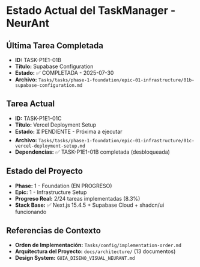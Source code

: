 # Estado Actual del TaskManager - NeurAnt

## Última Tarea Completada
- **ID:** TASK-P1E1-01B
- **Título:** Supabase Configuration
- **Estado:** ✅ COMPLETADA - 2025-07-30
- **Archivo:** `Tasks/tasks/phase-1-foundation/epic-01-infrastructure/01b-supabase-configuration.md`

## Tarea Actual
- **ID:** TASK-P1E1-01C
- **Título:** Vercel Deployment Setup
- **Estado:** ⏳ PENDIENTE - Próxima a ejecutar
- **Archivo:** `Tasks/tasks/phase-1-foundation/epic-01-infrastructure/01c-vercel-deployment-setup.md`
- **Dependencias:** ✅ TASK-P1E1-01B completada (desbloqueada)

## Estado del Proyecto
- **Phase:** 1 - Foundation (EN PROGRESO)
- **Epic:** 1 - Infrastructure Setup  
- **Progreso Real:** 2/24 tareas implementadas (8.3%)
- **Stack Base:** ✅ Next.js 15.4.5 + Supabase Cloud + shadcn/ui funcionando

## Referencias de Contexto
- **Orden de Implementación:** `Tasks/config/implementation-order.md`
- **Arquitectura del Proyecto:** `docs/architecture/` (13 documentos)
- **Design System:** `GUIA_DISENO_VISUAL_NEURANT.md`

